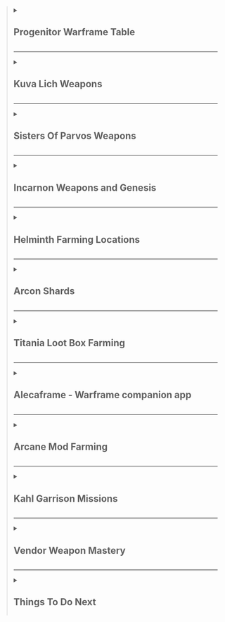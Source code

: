 ><details><summary><h2>Progenitor Warframe Table</h2></summary>
>
>| TYPE                                                                                                                                                                                                                                                  | -                                                                                                                                                                                               | -                                                                                                                                                                                               | -                                                                                                                                                                                                         | -                                                                                                                                                                                                    | -                                                                                                                                                                                                    | -                                                                                                                                                                                               | -                                                                                                                                                                                               | -                                                                                                                                                                                          | -                                                                                                                                                                                          | -   |
>| ----------------------------------------------------------------------------------------------------------------------------------------------------------------------------------------------------------------------------------------------------- | ----------------------------------------------------------------------------------------------------------------------------------------------------------------------------------------------- | ----------------------------------------------------------------------------------------------------------------------------------------------------------------------------------------------- | --------------------------------------------------------------------------------------------------------------------------------------------------------------------------------------------------------- | ---------------------------------------------------------------------------------------------------------------------------------------------------------------------------------------------------- | ---------------------------------------------------------------------------------------------------------------------------------------------------------------------------------------------------- | ----------------------------------------------------------------------------------------------------------------------------------------------------------------------------------------------- | ----------------------------------------------------------------------------------------------------------------------------------------------------------------------------------------------- | ------------------------------------------------------------------------------------------------------------------------------------------------------------------------------------------ | ------------------------------------------------------------------------------------------------------------------------------------------------------------------------------------------ | --- |
>| [![DmgImpactSmall64](https://static.wikia.nocookie.net/warframe/images/4/4c/DmgImpactSmall64.png/revision/latest/scale-to-width-down/32?cb=20210326161307)](/wiki/Damage/Impact_Damage) [Impact](/wiki/Damage/Impact_Damage)                          | [![BaruukIcon272](https://static.wikia.nocookie.net/warframe/images/b/b5/BaruukIcon272.png/revision/latest/scale-to-width-down/31?cb=20181219151057)](/wiki/Baruuk) [Baruuk](/wiki/Baruuk)      | [![GaussIcon272](https://static.wikia.nocookie.net/warframe/images/3/34/GaussIcon272.png/revision/latest/scale-to-width-down/31?cb=20191102061637)](/wiki/Gauss) [Gauss](/wiki/Gauss)           | [![GrendelIcon272](https://static.wikia.nocookie.net/warframe/images/1/18/GrendelIcon272.png/revision/latest/scale-to-width-down/31?cb=20191102061815)](/wiki/Grendel) [Grendel](/wiki/Grendel)           | [![RhinoIcon272](https://static.wikia.nocookie.net/warframe/images/8/8d/RhinoIcon272.png/revision/latest/scale-to-width-down/31?cb=20180121174212)](/wiki/Rhino) [Rhino](/wiki/Rhino)                | [![SevagothIcon272](https://static.wikia.nocookie.net/warframe/images/0/0c/SevagothIcon272.png/revision/latest/scale-to-width-down/31?cb=20210414042501)](/wiki/Sevagoth) [Sevagoth](/wiki/Sevagoth) | [![WukongIcon272](https://static.wikia.nocookie.net/warframe/images/6/68/WukongIcon272.png/revision/latest/scale-to-width-down/31?cb=20180121174232)](/wiki/Wukong) [Wukong](/wiki/Wukong)      | [![ZephyrIcon272](https://static.wikia.nocookie.net/warframe/images/1/1d/ZephyrIcon272.png/revision/latest/scale-to-width-down/31?cb=20180121174233)](/wiki/Zephyr) [Zephyr](/wiki/Zephyr)      |
>| [![DmgFireSmall64](https://static.wikia.nocookie.net/warframe/images/3/3b/DmgHeatSmall64.png/revision/latest/scale-to-width-down/32?cb=20210323025835)](/wiki/Damage/Heat_Damage) [Heat](/wiki/Damage/Heat_Damage)                                    | [![ChromaIcon272](https://static.wikia.nocookie.net/warframe/images/6/60/ChromaIcon272.png/revision/latest/scale-to-width-down/31?cb=20180121174115)](/wiki/Chroma) [Chroma](/wiki/Chroma)      | [![EmberIcon272](https://static.wikia.nocookie.net/warframe/images/5/50/EmberIcon272.png/revision/latest/scale-to-width-down/31?cb=20180121174118)](/wiki/Ember) [Ember](/wiki/Ember)           | [![InarosIcon272](https://static.wikia.nocookie.net/warframe/images/3/33/InarosIcon272.png/revision/latest/scale-to-width-down/31?cb=20180121174135)](/wiki/Inaros) [Inaros](/wiki/Inaros)                | [![KullervoIcon272](https://static.wikia.nocookie.net/warframe/images/c/c8/KullervoIcon272.png/revision/latest/scale-to-width-down/31?cb=20230622002515)](/wiki/Kullervo) [Kullervo](/wiki/Kullervo) | [![NezhaIcon272](https://static.wikia.nocookie.net/warframe/images/e/ee/NezhaIcon272.png/revision/latest/scale-to-width-down/31?cb=20180121174155)](/wiki/Nezha) [Nezha](/wiki/Nezha)                | [![ProteaIcon272](https://static.wikia.nocookie.net/warframe/images/6/63/ProteaIcon272.png/revision/latest/scale-to-width-down/31?cb=20200616142026)](/wiki/Protea) [Protea](/wiki/Protea)      | [![VaubanIcon272](https://static.wikia.nocookie.net/warframe/images/d/de/VaubanIcon272.png/revision/latest/scale-to-width-down/31?cb=20180121174227)](/wiki/Vauban) [Vauban](/wiki/Vauban)      | [![WispIcon272](https://static.wikia.nocookie.net/warframe/images/a/a3/WispIcon272.png/revision/latest/scale-to-width-down/31?cb=20210505121139)](/wiki/Wisp) [Wisp](/wiki/Wisp)           |
>| [![DmgColdSmall64](https://static.wikia.nocookie.net/warframe/images/b/b1/DmgColdSmall64.png/revision/latest/scale-to-width-down/32?cb=20210323025839)](/wiki/Damage/Cold_Damage) [Cold](/wiki/Damage/Cold_Damage)                                    | [![FrostIcon272](https://static.wikia.nocookie.net/warframe/images/d/d0/FrostIcon272.png/revision/latest/scale-to-width-down/31?cb=20180121174127)](/wiki/Frost) [Frost](/wiki/Frost)           | [![GaraIcon272](https://static.wikia.nocookie.net/warframe/images/8/84/GaraIcon272.png/revision/latest/scale-to-width-down/31?cb=20180121174128)](/wiki/Gara) [Gara](/wiki/Gara)                | [![HildrynIcon272](https://static.wikia.nocookie.net/warframe/images/1/19/HildrynIcon272.png/revision/latest/scale-to-width-down/31?cb=20210901193927)](/wiki/Hildryn) [Hildryn](/wiki/Hildryn)           | [![RevenantIcon272](https://static.wikia.nocookie.net/warframe/images/0/02/RevenantIcon272.png/revision/latest/scale-to-width-down/31?cb=20181209040330)](/wiki/Revenant) [Revenant](/wiki/Revenant) | [![StyanaxIcon272](https://static.wikia.nocookie.net/warframe/images/c/c3/StyanaxIcon272.png/revision/latest/scale-to-width-down/31?cb=20220907225007)](/wiki/Styanax) [Styanax](/wiki/Styanax)      | [![TitaniaIcon272](https://static.wikia.nocookie.net/warframe/images/e/e8/TitaniaIcon272.png/revision/latest/scale-to-width-down/31?cb=20180121174217)](/wiki/Titania) [Titania](/wiki/Titania) | [![TrinityIcon272](https://static.wikia.nocookie.net/warframe/images/f/f9/TrinityIcon272.png/revision/latest/scale-to-width-down/31?cb=20180121174220)](/wiki/Trinity) [Trinity](/wiki/Trinity) |
>| [![DmgElectricitySmall64](https://static.wikia.nocookie.net/warframe/images/e/ea/DmgElectricitySmall64.png/revision/latest/scale-to-width-down/32?cb=20210323025834)](/wiki/Damage/Electricity_Damage) [Electricity](/wiki/Damage/Electricity_Damage) | [![BansheeIcon272](https://static.wikia.nocookie.net/warframe/images/f/f8/BansheeIcon272.png/revision/latest/scale-to-width-down/31?cb=20180121174113)](/wiki/Banshee) [Banshee](/wiki/Banshee) | [![CalibanIcon](https://static.wikia.nocookie.net/warframe/images/5/55/CalibanIcon.png/revision/latest/scale-to-width-down/31?cb=20211215231357)](/wiki/Caliban) [Caliban](/wiki/Caliban)       | [![ExcaliburIcon272](https://static.wikia.nocookie.net/warframe/images/2/2c/ExcaliburIcon272.png/revision/latest/scale-to-width-down/31?cb=20180121174123)](/wiki/Excalibur) [Excalibur](/wiki/Excalibur) | [![GyreIcon272](https://static.wikia.nocookie.net/warframe/images/6/6d/GyreIcon272.png/revision/latest/scale-to-width-down/31?cb=20220428041640)](/wiki/Gyre) [Gyre](/wiki/Gyre)                     | [![LimboIcon272](https://static.wikia.nocookie.net/warframe/images/a/a7/LimboIcon272.png/revision/latest/scale-to-width-down/31?cb=20180121174139)](/wiki/Limbo) [Limbo](/wiki/Limbo)                | [![NovaIcon272](https://static.wikia.nocookie.net/warframe/images/4/40/NovaIcon272.png/revision/latest/scale-to-width-down/31?cb=20180121174200)](/wiki/Nova) [Nova](/wiki/Nova)                | [![ValkyrIcon272](https://static.wikia.nocookie.net/warframe/images/7/7d/ValkyrIcon272.png/revision/latest/scale-to-width-down/31?cb=20180121174223)](/wiki/Valkyr) [Valkyr](/wiki/Valkyr)      | [![VoltIcon272](https://static.wikia.nocookie.net/warframe/images/9/95/VoltIcon272.png/revision/latest/scale-to-width-down/31?cb=20180121174230)](/wiki/Volt) [Volt](/wiki/Volt)           |
>| [![DmgToxinSmall64](https://static.wikia.nocookie.net/warframe/images/4/4f/DmgToxinSmall64.png/revision/latest/scale-to-width-down/32?cb=20210323025838)](/wiki/Damage/Toxin_Damage) [Toxin](/wiki/Damage/Toxin_Damage)                               | [![AtlasIcon272](https://static.wikia.nocookie.net/warframe/images/0/01/AtlasIcon272.png/revision/latest/scale-to-width-down/31?cb=20180121174110)](/wiki/Atlas) [Atlas](/wiki/Atlas)           | [![DagathIcon272](https://static.wikia.nocookie.net/warframe/images/3/34/DagathIcon272.png/revision/latest/scale-to-width-down/31?cb=20231019020319)](/wiki/Dagath) [Dagath](/wiki/Dagath)      | [![IvaraIcon272](https://static.wikia.nocookie.net/warframe/images/4/4b/IvaraIcon272.png/revision/latest/scale-to-width-down/31?cb=20180121174137)](/wiki/Ivara) [Ivara](/wiki/Ivara)                     | [![KhoraIcon272](https://static.wikia.nocookie.net/warframe/images/0/0f/KhoraIcon272.png/revision/latest/scale-to-width-down/31?cb=20180423191901)](/wiki/Khora) [Khora](/wiki/Khora)                | [![NekrosIcon272](https://static.wikia.nocookie.net/warframe/images/8/8b/NekrosIcon272.png/revision/latest/scale-to-width-down/31?cb=20180121174153)](/wiki/Nekros) [Nekros](/wiki/Nekros)           | [![NidusIcon272](https://static.wikia.nocookie.net/warframe/images/5/5e/NidusIcon272.png/revision/latest/scale-to-width-down/31?cb=20180121174157)](/wiki/Nidus) [Nidus](/wiki/Nidus)           | [![OberonIcon272](https://static.wikia.nocookie.net/warframe/images/1/1c/OberonIcon272.png/revision/latest/scale-to-width-down/31?cb=20180121174207)](/wiki/Oberon) [Oberon](/wiki/Oberon)      | [![SarynIcon272](https://static.wikia.nocookie.net/warframe/images/2/23/SarynIcon272.png/revision/latest/scale-to-width-down/31?cb=20180121174215)](/wiki/Saryn) [Saryn](/wiki/Saryn)      |
>| [![DmgMagneticSmall64](https://static.wikia.nocookie.net/warframe/images/8/83/DmgMagneticSmall64.png/revision/latest/scale-to-width-down/32?cb=20210323025836)](/wiki/Damage/Magnetic_Damage) [Magnetic](/wiki/Damage/Magnetic_Damage)                | [![CitrineIcon272](https://static.wikia.nocookie.net/warframe/images/8/82/CitrineIcon272.png/revision/latest/scale-to-width-down/31?cb=20230215182406)](/wiki/Citrine) [Citrine](/wiki/Citrine) | [![HarrowIcon272](https://static.wikia.nocookie.net/warframe/images/6/68/HarrowIcon272.png/revision/latest/scale-to-width-down/31?cb=20180121174130)](/wiki/Harrow) [Harrow](/wiki/Harrow)      | [![HydroidIcon272](https://static.wikia.nocookie.net/warframe/images/8/8f/HydroidIcon272.png/revision/latest/scale-to-width-down/31?cb=20180121174134)](/wiki/Hydroid) [Hydroid](/wiki/Hydroid)           | [![LavosIcon272](https://static.wikia.nocookie.net/warframe/images/f/f9/LavosIcon272.png/revision/latest/scale-to-width-down/31?cb=20201218203644)](/wiki/Lavos) [Lavos](/wiki/Lavos)                | [![MagIcon272](https://static.wikia.nocookie.net/warframe/images/8/89/MagIcon272.png/revision/latest/scale-to-width-down/31?cb=20180121174145)](/wiki/Mag) [Mag](/wiki/Mag)                          | [![MesaIcon272](https://static.wikia.nocookie.net/warframe/images/0/08/MesaIcon272.png/revision/latest/scale-to-width-down/31?cb=20180121174147)](/wiki/Mesa) [Mesa](/wiki/Mesa)                | [![XakuIcon272](https://static.wikia.nocookie.net/warframe/images/b/be/XakuIcon272.png/revision/latest/scale-to-width-down/31?cb=20200826170409)](/wiki/Xaku) [Xaku](/wiki/Xaku)                | [![YareliIcon272](https://static.wikia.nocookie.net/warframe/images/2/2f/YareliIcon272.png/revision/latest/scale-to-width-down/31?cb=20210706231956)](/wiki/Yareli) [Yareli](/wiki/Yareli) |
>| [![DmgRadiationSmall64](https://static.wikia.nocookie.net/warframe/images/1/1b/DmgRadiationSmall64.png/revision/latest/scale-to-width-down/32?cb=20210323025837)](/wiki/Damage/Radiation_Damage) [Radiation](/wiki/Damage/Radiation_Damage)           | [![AshIcon272](https://static.wikia.nocookie.net/warframe/images/0/0d/AshIcon272.png/revision/latest/scale-to-width-down/31?cb=20180121174108)](/wiki/Ash) [Ash](/wiki/Ash)                     | [![EquinoxIcon272](https://static.wikia.nocookie.net/warframe/images/7/7a/EquinoxIcon272.png/revision/latest/scale-to-width-down/31?cb=20180121174120)](/wiki/Equinox) [Equinox](/wiki/Equinox) | [![GarudaIcon272](https://static.wikia.nocookie.net/warframe/images/8/8f/GarudaIcon272.png/revision/latest/scale-to-width-down/31?cb=20181110001450)](/wiki/Garuda) [Garuda](/wiki/Garuda)                | [![LokiIcon272](https://static.wikia.nocookie.net/warframe/images/0/0e/LokiIcon272.png/revision/latest/scale-to-width-down/31?cb=20180121174142)](/wiki/Loki) [Loki](/wiki/Loki)                     | [![MirageIcon272](https://static.wikia.nocookie.net/warframe/images/d/d6/MirageIcon272.png/revision/latest/scale-to-width-down/31?cb=20180121174150)](/wiki/Mirage) [Mirage](/wiki/Mirage)           | [![NyxIcon272](https://static.wikia.nocookie.net/warframe/images/9/93/NyxIcon272.png/revision/latest/scale-to-width-down/31?cb=20180121174204)](/wiki/Nyx) [Nyx](/wiki/Nyx)                     | [![OctaviaIcon272](https://static.wikia.nocookie.net/warframe/images/7/7f/OctaviaIcon272.png/revision/latest/scale-to-width-down/31?cb=20180121174209)](/wiki/Octavia) [Octavia](/wiki/Octavia) | [![QorvexIcon272](https://static.wikia.nocookie.net/warframe/images/8/8f/QorvexIcon272.png/revision/latest/scale-to-width-down/31?cb=20231214120354)](/wiki/Qorvex) [Qorvex](/wiki/Qorvex) | [![VorunaIcon272](https://static.wikia.nocookie.net/warframe/images/3/3c/VorunaIcon272.png/revision/latest/scale-to-width-down/31?cb=20221130191427)](/wiki/Voruna) [Voruna](/wiki/Voruna) |
>
></details>
>
>---
>
><details><summary><h2>Kuva Lich Weapons</h2></summary>
>
>> <details><summary><h3>Selecting a Kuva Lich weapon</h3></summary>
>>
>> - Finish The War Within quest to unlock Kuva Liches
>> - If you're farming for a specific weapon, choose a Progenitor Warframe based on the table above
>> - Start a Level 20+ Grineer Mission. Cassini Capture on Saturn is popular
>> - The timer starts when the light flicker, this can be immediately on start or during the mission
>> - On Capture missions, the lights wont flicker until after the mission target has been successfully captured
>> - Kill 10 Grineer within 1 minute to trigger a Kuva Larvaling (Below)
>> - When a Kuva Larvaling is killed they will display a weapon above their head
>> - If its the weapon you want, hold Q to execute the Lich, complete the mission and extract normally
>> - If its not the weapon you want, complete the Mission and extract normally to try again
>>
>> </details>
>>
>> ---
>>
>> <details><summary><h3>Unlocking the Kuva Lich weapon</h3></summary>
>>
>> - On creation of a Kuva Lich, they generate a random passphrase of 3 different Requiems
>> - To spawn the Lich, you'll need to execute thralls in Kuva Lich missions
>> - Players must slot the matching Requiem Mods in their Parazon and defeat the Lich until they find the correct order
>> - Always place an Oull requiem mod in the first slot of your paragon, as it acts as a wildcard (Guaranteed success on the first try)
>> - Start on Earth, select any mission with the Lich icon (higher level)
>> - Play through the missions, executing thralls along the way to draw out your Kuva Lich
>> - Once your Kuva Lich has spawned:
>>   - Down the Kuva Lich without executing until you've revealed your first 2 Requiem Murmurs
>>   - Slot the 2 known murmurs in the first 2 slots and an Oull (wildcard) in the third slot
>>   - Down the Kuva Lich and execute it
>>     - If the first mod is wrong, swap it with the second slot
>>     - If the first mod is right and the second mod is wrong, swap the second mod to the third slot
>>   - Down the Kuva Lich and execute it
>>     - If the first mod is wrong, swap it with the third slot
>>   - Down the Kuva Lich and execute it
>>     - You should now have all 3 mods in the correct order
>>
>> </details>
>>
>> ---
>>
>> <details><summary><h3>Buying a Kuva Lich contract</h3></summary>
>>
>> - You can buy Kuva Lich contracts on [Warframe.Market](https://warframe.market/auctions) to skip the Larvaling farm
>> - Find the Lich you want to buy
>> - Meet the seller in the Crimson Branch room of a Dojo
>> - Complete the trade to activate the Lich
>>
>> </details>
>>
>> ---
>>
>> <details><summary><h3>Kuva Lich Images</h3></summary>
>>
>> |                         Male Larvaling                         |                         Female Larvaling                         |
>> | :------------------------------------------------------------: | :--------------------------------------------------------------: |
>> | <img src="./img/warframe/kuva/maleLarvaling.webp" width="100"> | <img src="./img/warframe/kuva/femaleLarvaling.webp" width="100"> |
>>
>> </details>
>
></details>
>
>---
>
><details><summary><h2>Sisters Of Parvos Weapons</h2></summary>
>
>> <details><summary><h3>Selecting a Tenet Weapon</h3></summary>
>>
>> - Finish The War Within and Call of the Tempestarii questlines
>> - If you're farming for a specific weapon, choose a Progenitor Warframe based on the table above
>> - Start a Level 20+ Corpus Mission. Hydra Capture on Pluto is popular
>> - Find the Granum Void (Golden Hand) and start a Zenith Crown
>> - If you don't have a Zenith Crown, wait 3 to 6 minutes for a Treasurer to spawn and kill them to gain one
>> - Complete the Granum Void to spawn a Candidate
>> - When a Candidate is killed they will display a weapon above their head
>> - If its the weapon you want, hold Q to execute the candidate, complete the mission and extract normally
>> - If its not the weapon you want, complete the Mission and extract normally to try again
>>
>> </details>
>>
>> ---
>>
>> <details><summary><h3>Unlocking a Tenet Weapon</h3></summary>
>>
>> - On creation of a Candidate, they generate a random passphrase of 3 different Requiems
>> - Defeating Candidates will reveal the Requiems for their passphrase, but not the order
>> - Players must slot the matching Requiem Mods in their Parazon and defeat the candidate until they find the correct order
>> - Always place an Oull requiem mod in the first slot of your paragon, as it acts as a wildcard (Guaranteed success on the first try)
>>
>> </details>
>>
>> ---
>>
>> <details><summary><h3>Buying a candidate contract</h3></summary>
>>
>> - You can buy candidate contracts on [Warframe.Market](https://warframe.market/auctions) to skip the candidate farm
>> - Find the candidate you want to buy
>> - Meet the seller in the Crimson Branch room of a Dojo
>> - Complete the trade to activate the candidate
>>
>> </details>
>>
>> ---
>>
>> <details><summary><h3>Sisters Of Parvos Images</h3></summary>
>>
>> |                           Treasurer                           |                          Zenith Granum Crown                          |                         Granum Void Hand Tribute                          |
>> | :-----------------------------------------------------------: | :-------------------------------------------------------------------: | :-----------------------------------------------------------------------: |
>> | <img src="./img/warframe/sisters/treasurer.webp" width="100"> | <img src="./img/warframe/sisters/zenithGranumCrown.webp" width="100"> | <img src="./img/warframe/sisters/granumVoidHandTribute.webp" width="100"> |
>>
>> </details>
>
></details>
>
>---
>
><details><summary><h2>Incarnon Weapons and Genesis</h2></summary>
>
>> <details><summary><h3>Incarnon Weapons</h3></summary>
>>
>> - Finish the "Angels of the Zariman" questline to unlock access to Incarnon weapons.
>> - Visit Cavalero located in the Chrysalith aboard the Zariman. He is the vendor for Incarnon weapons.
>> - Exchange Holdfasts, a form of standing earned through Zariman activities, for Incarnon weapons with Cavalero.
>>
>> </details>
>>
>> ---
>>
>> <details><summary><h3>Incarnon Genesis</h3></summary>
>>
>> - Review the [Reward Rotation](https://warframe.fandom.com/wiki/Incarnon#Reward_Rotation) to know which Genesis Adapters are available that week.
>> - From the Orbiter's star chart, locate and click the Duvari icon (resembles a metal head) at the top right corner to open the Duvari menu.
>> - Within the Duvari menu, choose two Genesis Adapters you wish to aim for during the week
>> - Complete "The Circuit" missions on the Steel Path difficulty level to earn Genesis Adapters as rewards, specifically at the 5th and 10th tiers.
>> - After receiving a Incarnon Genesis Adapter, visit Cavalero located in the Chrysalith aboard the Zariman to Evolve your weapons
>>
>> </details>
>
></details>
>
>---
>
><details><summary><h2>Helminth Farming Locations</h2></summary>
>
>> <details><summary><h3>Bile</h3></summary>
>>
>> | Resource                    | Best Farming Location(s)                            | Additional Notes                                                                                                        |
>> | --------------------------- | --------------------------------------------------- | ----------------------------------------------------------------------------------------------------------------------- |
>> | Aggristone                  | -                                                   | -                                                                                                                       |
>> | Ariette Scale               | -                                                   | -                                                                                                                       |
>> | Antiserum Injector Fragment | Infested Salvage missions (Oestrus, Eris)           | Use Nekros with Desecrate, Hydroid with Pilfering Swarm, or Khora with Pilfering Strangledome for increased drop rates. |
>> | Argon Crystal               | Void missions (any)                                 | Best farmed in missions like Capture for quick runs. Argon Crystals decay over time, so use them quickly.               |
>> | Cryotic                     | Excavation missions (any planet)                    | Longer missions yield more Cryotic. Consider using frames like Frost, Limbo, or Gara for defense.                       |
>> | Diluted Thermia             | Thermia Fractures on Orb Vallis (Venus)             | Available during the "Operation: Buried Debts" event. Collect and close Thermia Fractures.                              |
>> | Enigma Gyrum                | -                                                   | -                                                                                                                       |
>> | Isos                        | Railjack missions, specifically in the Veil Proxima | Farming in higher-level Railjack missions increases the drop rate.                                                      |
>> | Javlok Capacitor            | Incursions in the Plains of Eidolon (Earth)         | Random drop from enemy units during Incursions.                                                                         |
>> | Morphics                    | Mars, Mercury, Pluto, and Europa                    | War, Mars and Apollodorus, Mercury are good farming spots. Use frames with loot abilities for better efficiency.        |
>> | Nav Coordinate              | Assassination missions, Orokin Derelict missions    | Common in the reward pool for these mission types.                                                                      |
>> | Omega Isotope               | Planets where a Fomorian event is active            | Drop from any mission on a planet under invasion.                                                                       |
>> | Orokin Cipher               | Orokin Derelict Vaults                              | Requires a Dragon Key to access vaults. Random chance to obtain Ciphers from the vaults.                                |
>> | Rune Marrow                 | -                                                   | -                                                                                                                       |
>> | Somatic Fibers              | Lua (The Moon)                                      | Drops from Sentients. Farming during missions like Crossfire Exterminate can yield good results.                        |
>> | Thermal Sludge              | Orb Vallis (Venus)                                  | Found in containers and as environmental pickups. Good spots are around the outskirts of Fortuna and industrial areas.  |
>> | Ticor Plate                 | Railjack missions, specifically in the Veil Proxima | Higher-level Railjack missions have a better drop rate.                                                                 |
>> | Vainthorn                   | -                                                   | -                                                                                                                       |
>> | Voidgel Orb                 | Void Storm missions in Railjack                     | Drops from enemies and crates during Void Storms.                                                                       |
>>
>> </details>
>>
>> ---
>>
>> <details><summary><h3>Biotics</h3></summary>
>>
>> | Resource             | Best Farming Location(s)                       | Additional Notes                                             |
>> | -------------------- | ---------------------------------------------- | ------------------------------------------------------------ |
>> | Connla Sprout        | Cambion Drift (Deimos)                         | Found in the wild, especially around bodies of water.        |
>> | Dracroot             | Cambion Drift (Deimos)                         | Commonly found in the wild across Deimos.                    |
>> | Dusklight Sarracenia | Ceres, in swampy waters                        | Best found in the Grineer Shipyard missions.                 |
>> | Eevani               | -                                              | -                                                            |
>> | Frostleaf            | On the ground in any cold environment on Venus | Look around the edges of cliffs and in open areas.           |
>> | Ganglion             | Cambion Drift (Deimos)                         | Dropped by Deimos enemies and found in the environment.      |
>> | Gorgaricus Spore     | Orb Vallis (Venus)                             | Found in caves and around mushroom patches.                  |
>> | Kovnik               | -                                              | -                                                            |
>> | Lunar Pitcher        | Lua                                            | Spawns in and around the Orokin structures.                  |
>> | Maprico              | Plains of Eidolon (Earth)                      | Found on trees in the Plains.                                |
>> | Moonlight Dragonlily | Plains of Eidolon (Earth) - night              | Found near water bodies during the night.                    |
>> | Moonlight Jadeleaf   | Plains of Eidolon (Earth) - night              | Grows in grassy areas during the night.                      |
>> | Moonlight Threshcone | Plains of Eidolon (Earth) - night              | Found in forested areas during the night.                    |
>> | Mytocardia Spore     | Orb Vallis (Venus)                             | Found in the caves of Orb Vallis.                            |
>> | Nistlepod            | Plains of Eidolon (Earth)                      | Grows on trees, especially near Grineer outposts.            |
>> | Pustulite            | Cambion Drift (Deimos)                         | Dropped by enemies and found in the environment.             |
>> | Ruk's Claw           | Grineer Asteroid missions (e.g., Mars)         | Grows in patches on the ground in Grineer Asteroid tilesets. |
>> | Silphsela            | -                                              | -                                                            |
>> | Sunlight Dragonlily  | Plains of Eidolon (Earth) - day                | Found near water bodies during the day.                      |
>> | Sunlight Jadeleaf    | Plains of Eidolon (Earth) - day                | Grows in grassy areas during the day.                        |
>> | Sunlight Threshcone  | Plains of Eidolon (Earth) - day                | Found in forested areas during the day.                      |
>> | Tasoma Extract       | -                                              | -                                                            |
>> | Tepa Nodule          | Cambion Drift (Deimos)                         | Found in the wild, often in areas with infestation presence. |
>> | Ueymag               | -                                              | -                                                            |
>> | Vestan Moss          | Asteroid missions, like those on Mercury       | Look on shaded rock walls in outdoor areas.                  |
>> | Yao Shrub            | -                                              | -                                                            |
>>
>> </details>
>>
>> ---
>>
>> <details><summary><h3>Calx</h3></summary>
>>
>> | Resource                | Best Farming Location(s)                             | Additional Notes                                                                                                      |
>> | ----------------------- | ---------------------------------------------------- | --------------------------------------------------------------------------------------------------------------------- |
>> | Asterite                | Railjack missions, particularly in the Veil Proxima  | Farming in higher-level Railjack missions increases the drop rate.                                                    |
>> | Belric Crystal Fragment | -                                                    | -                                                                                                                     |
>> | Cubic Diodes            | Corpus Ship missions, especially on Europa           | Dropped by Eximus units on Corpus ships. Best farmed during Eximus Stronghold Sortie missions for higher spawn rates. |
>> | Gallos Rods             | Railjack missions, particularly around Earth Proxima | Found in containers and as drops from enemies in Railjack missions.                                                   |
>> | Grokdrul                | Plains of Eidolon (Earth)                            | Can be collected from Grokdrul Drums in Grineer camps.                                                                |
>> | Hexenon                 | Jupiter, especially the Gas City rework tileset      | Farmable from enemies and containers on Jupiter. Io, Jupiter is a popular spot for Hexenon farming.                   |
>> | Iradite                 | Plains of Eidolon (Earth)                            | Found in the wild, especially in higher-level areas of the Plains. Break iradite formations.                          |
>> | Lucent Teroglobe        | Cambion Drift (Deimos)                               | Dropped by enemies and found in the environment.                                                                      |
>> | Nacreous Pebble         | -                                                    | -                                                                                                                     |
>> | Nullstones              | Void missions                                        | Dropped by enemies and found in containers within the Void.                                                           |
>> | Rania Crystal Fragment  | -                                                    | -                                                                                                                     |
>> | Rubedo                  | Phobos, Earth, Pluto, Europa, Sedna, and Orokin Void | Higher drop rates in Void missions. Tycho, Lua is also a popular spot due to high enemy density.                      |
>>
>> </details>
>>
>> ---
>>
>> <details><summary><h3>Oxides</h3></summary>
>>
>> | Resource    | Best Farming Location(s)                                            | Additional Notes                                                                                               |
>> | ----------- | ------------------------------------------------------------------- | -------------------------------------------------------------------------------------------------------------- |
>> | Alloy Plate | Venus, Ceres, Jupiter, Sedna                                        | Can be efficiently farmed in missions with high enemy density, such as Defense and Survival missions.          |
>> | Carbides    | Shipyard missions on Ceres, particularly against the Grineer        | Dropped by Eximus units on Ceres. Best farmed during Eximus Stronghold Sortie missions for higher spawn rates. |
>> | Ferrite     | Mercury, Earth, Neptune, Orokin Void                                | High quantities can be found in Void missions. Capture missions are quick and can yield a good amount.         |
>> | Gallium     | Mars, Uranus                                                        | Low drop rate but can be farmed efficiently on Uranus due to a higher number of boss and rare enemy spawns.    |
>> | Maw Fang    | -                                                                   | -                                                                                                              |
>> | Oxium       | Corpus missions, especially on Jupiter and Pluto                    | Oxium Ospreys are the primary source. Io, Jupiter is a popular farming location.                               |
>> | Salvage     | Mars, Jupiter, Sedna                                                | Large quantities can be gathered in endless missions on these planets.                                         |
>> | Tellurium   | Ophelia on Uranus                                                   | Rare resource that can drop in Archwing missions or Uranus Sealab tiles.                                       |
>> | Titanium    | Railjack missions, particularly in Earth Proxima and Saturn Proxima | Farming in Railjack missions yields a good amount. Breaking down wreckage also grants Titanium.                |
>>
>> </details>
>>
>> ---
>>
>> <details><summary><h3>Pheromones</h3></summary>
>>
>> | Resource            | Best Farming Location(s)                       | Additional Notes                                                                                |
>> | ------------------- | ---------------------------------------------- | ----------------------------------------------------------------------------------------------- |
>> | Chitinous Husk      | Cambion Drift (Deimos)                         | Dropped by Deimos enemies, particularly the tougher variants.                                   |
>> | Infected Palpators  | Cambion Drift (Deimos)                         | Dropped by infested enemies on Deimos.                                                          |
>> | Lamentus            | -                                              | -                                                                                               |
>> | Mutagen Sample      | Orokin Derelict, Eris, Deimos                  | Best farmed in the Orokin Derelict and Eris. Clan Dojo research resource.                       |
>> | Nano Spores         | Saturn, Neptune, Eris, Orokin Derelict         | High quantities can be farmed in Survival, Defense, or Infested Salvage missions.               |
>> | Neurodes            | Earth, Eris, Lua, Deimos                       | Lua's Plato mission is a popular spot due to frequent Eximus spawns.                            |
>> | Plastids            | Saturn, Uranus, Phobos, Pluto, Eris            | Survival missions on Saturn and Uranus are good for farming Plastids.                           |
>> | Pulsating Tubercles | Cambion Drift (Deimos)                         | Dropped by Deimos enemies. Rare resource.                                                       |
>> | Severed Bile Sac    | Cambion Drift (Deimos)                         | Dropped by Deimos enemies. Rare resource.                                                       |
>> | Thrax Plasm         | Zariman Ten Zero                               | Dropped by enemies in Zariman missions.                                                         |
>> | Lua Thrax Plasm     | Lua, during Zariman-related missions or events | A variant of Thrax Plasm, specific to Lua during certain missions or events related to Zariman. |
>>
>> </details>
>>
>> ---
>>
>> <details><summary><h3>Synthetics</h3></summary>
>>
>> | Resource          | Best Farming Location(s)                                                  | Additional Notes                                                                                    |
>> | ----------------- | ------------------------------------------------------------------------- | --------------------------------------------------------------------------------------------------- |
>> | Aucrux Capacitors | -                                                                         | -                                                                                                   |
>> | Circuits          | Venus, Ceres, Kuva Fortress                                               | Endless missions on these planets can provide a steady supply.                                      |
>> | Control Module    | Neptune, Europa, Void                                                     | The Void is a reliable source, with missions like Survival and Defense being particularly fruitful. |
>> | Cryptographic ALU | Corpus Ship Sabotage missions (Ice Planet) during Razorback Armada events | Obtained by destroying Corpus Ship security nodes. Only drops during the Razorback Armada invasion. |
>> | Detonite Ampule   | Grineer missions                                                          | Common drop from Grineer enemies.                                                                   |
>> | Entrati Lanthorn  | -                                                                         | -                                                                                                   |
>> | Fieldron Sample   | Corpus missions                                                           | Common drop from Corpus enemies.                                                                    |
>> | Komms             | -                                                                         | -                                                                                                   |
>> | Neural Sensors    | Jupiter, Kuva Fortress                                                    | Alad V on Jupiter is a popular boss for Neural Sensor farming.                                      |
>> | Orokin Cell       | Tethys on Saturn                                                          | Sargas Ruk on Saturn, dies fast to Ignis Wraith                                                     |
>> | Polymer Bundle    | Mercury, Venus, Uranus                                                    | Dark Sector missions on Uranus, such as Assur, offer increased drop rates.                          |
>> | Saggen Pearl      | Cambion Drift (Deimos)                                                    | Found in the wild, particularly in the exocrine of Deimos. Rare resource.                           |
>>
>> </details>
>>
>> ---
>>
>> <details><summary><h3>Sentient Ap3etite</h2></summary>
>>
>> | Resource                  | Best Farming Location(s)                                                   | Additional Notes                                                                                                      |
>> | ------------------------- | -------------------------------------------------------------------------- | --------------------------------------------------------------------------------------------------------------------- |
>> | Anomaly Shard             | Veil Proxima during Sentient Anomaly in the Railjack missions              | Anomaly Shards are collected from the Sentient Ship that appears in the Veil Proxima for a limited time.              |
>> | Cetus Wisp                | Plains of Eidolon near bodies of water                                     | Best farmed at night or using a loot radar to spot them more easily. They spawn around the edges of lakes and ponds.  |
>> | Intact Sentient Core      | Plains of Eidolon from Vomvalysts and other Sentient enemies               | Commonly dropped by Vomvalysts upon defeat. Nighttime on the Plains is the best time to farm these.                   |
>> | Exceptional Sentient Core | Plains of Eidolon from Sentient enemies                                    | Higher chance of drop from stronger Sentients encountered during nighttime or within the Lua missions.                |
>> | Flawless Sentient Core    | Plains of Eidolon from Sentient enemies, particularly during Eidolon hunts | Dropped by stronger Sentient enemies; Eidolon Teralyst, Gantulyst, and Hydrolyst hunts provide these more frequently. |
>> | Eidolon Shard             | Plains of Eidolon from Eidolon Teralyst, Gantulyst, Hydrolyst              | Obtained by defeating Eidolons on the Plains of Eidolon. Requires completion of The War Within quest to collect.      |
>>
>> </details>
>>
>> ---
>
></details>
>
>---
>
><details><summary><h2>Arcon Shards</h2></summary>
>
>A permanent upgrade item taken from Archons and used by the Helminth to further enhance a Warframe
>
>- Complete the Veilbreaker quest
>- Install the Helminth Archon Shard Segment
>- Archon Shards are awarded from Archon Hunts (1), Netracell (5) and Chipper (1)
>  - Archon Hunts are multi-stage missions in a battle against Narmer forces to defeat Pazuul's Archons, accessed from the archon hunts tab on the star chart
>  - Netracell is a repeatable mission that can be replayed up to 5 times per week for rewards
>  - Chipper is a merchant that appears in the Drifter Camp after reaching Rank 2 with the Kahl's Garrison Syndicate. Archon Shards become available in their shop after reaching Rank 5 with the Kahl's Garrison syndicate. Cost 90 Stock.
>- Archon Shards have an 80% chance of being a normal variant and 20% of being Tauforged
>- Topaz, Violet, and Emerald Archon Shards are only obtainable through Coalescent Fusion
>  - Topaz: Crimson + Amber
>  - Violet: Crimson + Azure
>  - Emerald: Amber + Azure
>
></details>
>
>---
>
><details><summary><h2>Titania Loot Box Farming</h2></summary>
>
>- Subsume Nova's Null Star ability onto Titania
>- Equip the Neutron Star augment mod (this is how we break boxes)
>- Build for +Range and Efficiency
>  - 175 Efficiency
>  - 265 Range (Companion Vacuum is 11.5M, Neutron Star is 21.2M)
>  - 70% Strength (Needed to break boxes in a single cast)
>- Use Razorwing to keep moving while you cast Null Star to break boxes
>  <img src="./img/warframe/builds/titaniaNeutronStar.jpeg" width="100%">
>
></details>
>
>---
>
><details><summary><h2>Alecaframe - Warframe companion app</h2></summary>
>
>> <details><summary><h3>Installing Alecaframe</h3></summary>
>>
>> Alecaframe is a companion app for warframe that makes it easier to track your progress, increase your mastery rank and craft, buy and sell items.
>>
>> - Install [Alecaframe](https://www.alecaframe.com/)
>> - Link your [Warframe.Market](Warframe.Market) account in the settings
>> - Launch Warframe and ensure your progress is sync'd with Alecaframe
>>
>> </details>
>>
>> ---
>>
>> <details><summary><h3>Debloating Overwolf</h3></summary>
>>
>> Overwolf is an addon platform that works with developers to ensure mods are TOS compliant and not bannable. The drawback of Overwolf is that it is resource heavy and using tracking and advertising within its overlay. Luckily, we can mitigate most of this by blocking its access to the internet. For this, we'll use "Simplewall", which is a free open-source extension of the native windows firewall that allows us to quickly allow/deny specific applcations internet access.
>>
>> - Fully close out of Alecaframe and Overwolf, ensure its not running on the taskbar and task manager
>> - Install [Simplewall](https://github.com/henrypp/simplewall/releases)
>> - In Simplewall, click the "Enable Filters" button
>> - Once enabled, a notification will be displayed any time a new application tries to access the internet for the first time
>> - Launch Overwolf and the Alecaframe addon
>> - When any Overwolf component requests internet access, you can permantently deny it
>> - Ensure "Alecaframe.exe" is granted access when it requests. If you block it by mistake you can Allow it form the list in Simplewall.
>>
>> </details>
>
></details>
>
>---
>
><details><summary><h2>Arcane Mod Farming</h2></summary>
>
>- Zariman, Tuvul Commons, Void Cascade Mission Type
>- Farm Thrax enemies to drop Arcanes using a Mod Drop Chance Booster
>  - Mod Drop Chance Booster is a 3-day booster can be obtained as a reward from Sorties, Archon Hunts, and the Steel Path track of The Circuit
>  - It's also offered as a periodic item for sale by Baro Ki'Teer, costing 500 Orokin Ducats and 175,000 to purchase
>- Buy Arcanes using Cavalero Standing
>- Dissolve junk arcanes for Vosfor
>- Trade Vosfor to Loid for Arcanes
>- Rank Up Arcanes
>
></details>
>
>---
>
><details><summary><h2>Kahl Garrison Missions</h2></summary>
>
>> <details><summary><h3>Sneaky Sabotage Speedrun</h2></summary>
>>
>> |                                                                                                                                                                   |
>> | ----------------------------------------------------------------------------------------------------------------------------------------------------------------- |
>> | Console (Marked) &emsp;\|&emsp; Deactivate Right Barrier                                                                                                          |
>> | Console (Marked) &emsp;\|&emsp; Deactivate Left Magnalock &emsp;\|&emsp; Deactivate Right Barrier &emsp;\|&emsp; Change To Right Camera                           |
>> | Deactivate Left Barrier &emsp;\|&emsp; Exit                                                                                                                       |
>> | Exit Door &emsp;\|&emsp; Turn Left &emsp;\|&emsp; Jump Over Railing &emsp;\|&emsp;                                                                                |
>> | Stairs Immediately To The Right &emsp;\|&emsp; Hack Console &emsp;\|&emsp; Jump Down &emsp;\|&emsp; Left Door                                                     |
>> | Console &emsp;\|&emsp; Deactivate Barrier &emsp;\|&emsp; Exit Room &emsp;\|&emsp; Turn Right                                                                      |
>> | Go Up Stairs &emsp;\|&emsp; Turn Right &emsp;\|&emsp; Go Down Stairs &emsp;\|&emsp; Jump Over Railing                                                             |
>> | Continue Straight &emsp;\|&emsp; Down Stairs &emsp;\|&emsp; Up Stairs &emsp;\|&emsp; Hack Console                                                                 |
>> | Turn Left &emsp;\|&emsp; Jump Railing &emsp;\|&emsp; Climb Wall &emsp;\|&emsp; Fall Down                                                                          |
>> | Hack Console &emsp;\|&emsp; Turn Left &emsp;\|&emsp; Activate Elevator &emsp;\|&emsp; Run Towards Blinking Light                                                  |
>> | Continue Straight To Room &emsp;\|&emsp; Activate Console &emsp;\|&emsp; Deactivate Barrier &emsp;\|&emsp; 180° Deactivate Magnalock                              |
>> | Run To Marked Console &emsp;\|&emsp; Hack Console &emsp;\|&emsp; Run On Left Sloped Wall &emsp;\|&emsp; Double Jump Up To High Ledge                              |
>> | Follow Sstairs On Left &emsp;\|&emsp; Enter Room On Left &emsp;\|&emsp; Activate Console &emsp;\|&emsp;                                                           |
>> | Right Camera &emsp;\|&emsp; Up Activate Drone &emsp;\|&emsp; Change Symbols To Match Their Connected Door Symbol (Follow Lines) &emsp;\|&emsp; Run Boot Sequence  |
>> | Exit &emsp;\|&emsp; Grab Gun &emsp;\|&emsp; Move To 60m Marked Objective &emsp;\|&emsp; Activate Console                                                          |
>> | Turn Right &emsp;\|&emsp; Keep Running Staight To Far End Of Long Hall &emsp;\|&emsp; Freeze Boss With Barrel &emsp;\|&emsp; Repeat Each Phase: G, 1, 1, 3, Shoot |
>>
>> </details>
>
></details>
>
>---
>
><details><summary><h2>Vendor Weapon Mastery</h2></summary>
>
>> <details><summary><h3>Cetus - Plains of Eidolon (Earth)</h3></summary>
>>
>> - Hok's Anvil: Hok offers Zaw components, which can be assembled into melee weapons
>>   - Resources Required: Ostron Standing, plus various resources found in the Plains of Eidolon like Fish Parts, Ores, and Wisps.
>> - The Quills: Offers Amp parts used to assemble Amps for your Operator. Each unique Amp configuration contributes to Mastery.
>>   - Resources Required: Quill Standing, Sentient Cores.
>>
>> </details>
>>
>> ---
>>
>> <details><summary><h3>Fortuna - Orb Vallis (Venus)</h3></summary>
>>
>> - Rude Zuud's: Sells Kitgun components, which can be combined into custom secondary weapons.
>>   - Resources Required: Solaris United Standing, plus Fortuna resources like Gems and Fish Parts.
>> - Legs: Offers MOA companions, with each unique MOA chassis contributing to Mastery.
>>   - Resources Required: Solaris United Standing, plus specific resources found in Orb Vallis.
>> - Little Duck: Provides components for Railjack, Amp upgrades and Arcanes for Operators. While not all items directly contribute to Mastery, Amp parts do.
>>   - Resources Required: Vox Solaris Standing, Toroids.
>>
>> </details>
>>
>> ---
>>
>> <details><summary><h3>Necralisk - Deimos (Cambion Drift)</h3></summary>
>>
>> - Father: Sells components for Kitguns (primary versions) and Necramechs.
>>   - Resources Required: Entrati Standing, plus Deimos resources like Scintillant and Cryptographic Alu.
>> - Son: Offers conservation tags in exchange for Predasite and Vulpaphyla companions, which can be "revivificated" for Mastery.
>>   - Resources Required: Entrati Standing, Conservation Tags, and specific resources for revivification.
>>
>> </details>
>>
>> ---
>>
>> <details><summary><h3>Dojo - Clan Dojo</h3></summary>
>>
>> - Research Labs (Tenno Lab, Bio Lab, Chem Lab, Energy Lab, and Orokin Lab): Provide blueprints for weapons, Warframes, and Archwings. Crafting and leveling these items contribute to Mastery.
>>   - Resources Required: Various resources for research and crafting, plus Clan Contributions.
>>
>> </details>
>>
>> ---
>>
>> <details><summary><h3>The Steel Path Honors - Teshin (Relay Stations)</h3></summary>
>>
>> - Teshin: Sells unique items and cosmetics for Steel Path, including some weapons.
>>   - Resources Required: Steel Essence.
>>
>> </details>
>
></details>
>
>---
>
><details><summary><h2>Things To Do Next</h2></summary>
>
>> <details><summary><h3>Farm Cetus Wisp (Cetus, Earth)</h2></summary>
>>
>> - Use Loot detector mods
>> - Fly around the edge of water to find Cetus Wisps
>> - Fly into the wisp to catch it
>>
>> </details>
>>
>> <details><summary><h3>Craft Crescent Vulpaphyla (Cambion Drift, Deimos)</h2></summary>
>>
>> - Capture during Vome cycle
>> - Ivara, Preparation, Energy Regen, Energy Nexus, Prowl, Achwing
>> - Equip Tranquilizer, Equip Vulpaphyla Lure, Track On Map
>> - Find start, follow tracks, use lure (no skill check), wait for response, look in direction of sound
>> - Use lure again (skill check), Shoot with Tranquilizer, Capture
>>
>> </details>
>>
>> <details><summary><h3>Trade Resources For Debt Bonds (Orb Vallis, Venus)</h2></summary>
>>
>> - Use Titania farming build
>>   - Fly around Orb Vallis gathering resources
>>   - Trade resurces to NPC for Debt Bonds
>>   - Trade debt bonds to other NPC for Standing/Rank
>>
>> </details>
>>
>> <details><summary><h3>Farm All Of The Kuva Weapons</h2></summary>
>>
>> - Buy the contract on [Warframe.Market](warframe.market)
>>   - See [Kuva Lich Guide](#kuva-lich-weapons)
>>
>> </details>
>>
>> <details><summary><h3>Farm All Of The Sisters Of Parvos Weapons</h2></summary>
>>
>> - Buy the contract on [Warframe.Market](warframe.market)
>>   - See [Sisters Of Parvos Guide](#sisters-of-parvos-weapons)
>>
>> </details>
>>
>> <details><summary><h3>Farm The Circuit Steel Path For Incarnon Adapters</h2></summary>
>>
>> </details>
>>
>> <details><summary><h3>Craft Incarnon weapons</h2></summary>
>>
>> - Buy blueprints on [Warframe.Market](warframe.market)
>> - Farm resources on Zariman
>>
>> </details>
>>
>> <details><summary><h3>Farm Incarnon weapon Evolutions</h2></summary>
>>
>> - Complete weapon challenges to unlock the 4 weapon evolutions
>>
>> </details>
>
></details>